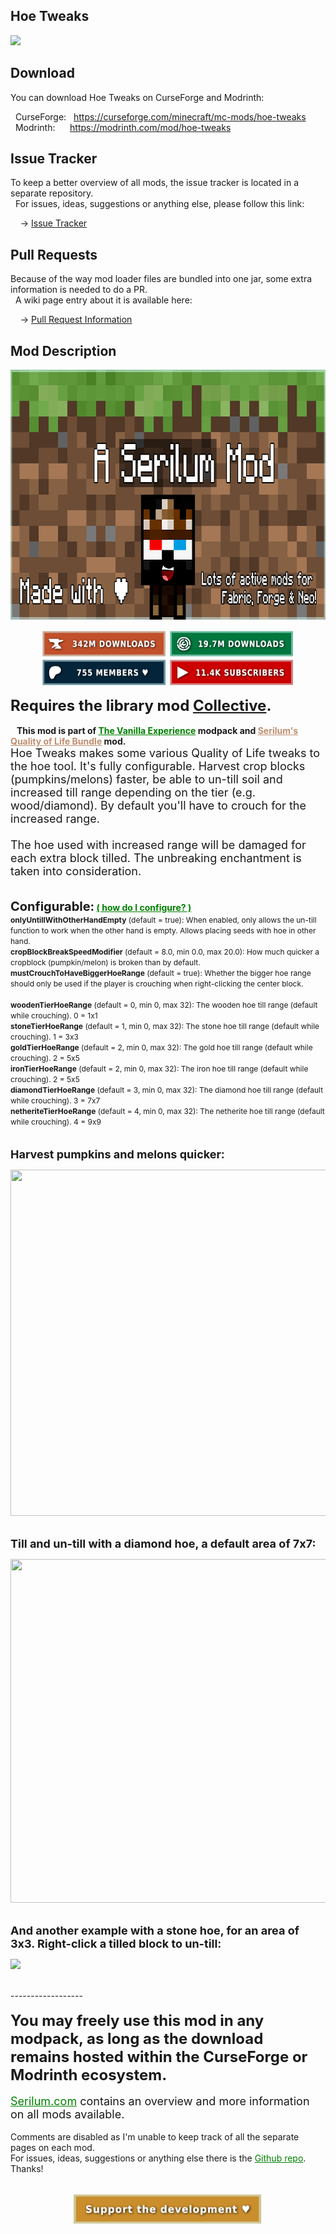 <h2>Hoe Tweaks</h2>
<p><a href="https://github.com/Serilum/Hoe-Tweaks"><img src="https://serilum.com/assets/data/logo/hoe-tweaks.png"></a></p><h2>Download</h2>
<p>You can download Hoe Tweaks on CurseForge and Modrinth:</p><p>&nbsp;&nbsp;CurseForge: &nbsp;&nbsp;<a href="https://curseforge.com/minecraft/mc-mods/hoe-tweaks">https://curseforge.com/minecraft/mc-mods/hoe-tweaks</a><br>&nbsp;&nbsp;Modrinth: &nbsp;&nbsp;&nbsp;&nbsp;&nbsp;<a href="https://modrinth.com/mod/hoe-tweaks">https://modrinth.com/mod/hoe-tweaks</a></p>
<h2>Issue Tracker</h2>
<p>To keep a better overview of all mods, the issue tracker is located in a separate repository.<br>&nbsp;&nbsp;For issues, ideas, suggestions or anything else, please follow this link:</p>
<p>&nbsp;&nbsp;&nbsp;&nbsp;-> <a href="https://serilum.com/url/issue-tracker">Issue Tracker</a></p>
<h2>Pull Requests</h2>
<p>Because of the way mod loader files are bundled into one jar, some extra information is needed to do a PR.<br>&nbsp;&nbsp;A wiki page entry about it is available here:</p>
<p>&nbsp;&nbsp;&nbsp;&nbsp;-> <a href="https://serilum.com/url/pull-requests">Pull Request Information</a></p>
<h2>Mod Description</h2>
<p style="text-align:center"><a href="https://serilum.com/" target="_blank" rel="nofollow"><img src="https://github.com/Serilum/.cdn/raw/main/description/header/header.png" alt="" width="838" height="400"></a></p>
<p style="text-align:center"><a href="https://curseforge.com/members/serilum/projects" target="_blank" rel="nofollow"><img src="https://raw.githubusercontent.com/Serilum/.data-workflow/main/badges/svg/curseforge.svg" width="200"></a> <a href="https://modrinth.com/user/Serilum" target="_blank" rel="nofollow"><img src="https://raw.githubusercontent.com/Serilum/.data-workflow/main/badges/svg/modrinth.svg" width="200"></a> <a href="https://patreon.com/serilum" target="_blank" rel="nofollow"><img src="https://raw.githubusercontent.com/Serilum/.data-workflow/main/badges/svg/patreon.svg" width="200"></a> <a href="https://youtube.com/@serilum" target="_blank" rel="nofollow"><img src="https://raw.githubusercontent.com/Serilum/.data-workflow/main/badges/svg/youtube.svg" width="200"></a></p>
<p><strong><span style="font-size:24px">Requires the library mod&nbsp;<a style="font-size:24px" href="https://curseforge.com/minecraft/mc-mods/collective" target="_blank" rel="nofollow">Collective</a>.</span></strong><br><br><strong>&nbsp;&nbsp;&nbsp;This mod is part of <span style="color:#008000"><a style="color:#008000" href="https://curseforge.com/minecraft/modpacks/the-vanilla-experience" target="_blank" rel="nofollow">The Vanilla Experience</a></span> modpack and <span style="color:#bf8f6f"><a style="color:#bf8f6f" href="https://curseforge.com/minecraft/mc-mods/serilums-qol-bundle" target="_blank" rel="nofollow">Serilum's Quality of Life Bundle</a></span> mod.</strong><br><span style="font-size:18px">Hoe Tweaks makes some various Quality of Life tweaks to the hoe tool. It's fully configurable. Harvest crop blocks (pumpkins/melons) faster, be able to un-till soil and increased till range depending on the tier (e.g. wood/diamond). By default you'll have to crouch for the increased range.<br><br>The hoe used with increased range will be damaged for each extra block tilled. The unbreaking enchantment is taken into consideration.<br></span><br><br><strong><span style="font-size:20px">Configurable:</span> <span style="color:#008000;font-size:14px"><a style="color:#008000" href="https://github.com/Serilum/.information/wiki/how-to-configure-mods" rel="nofollow">(&nbsp;how do I configure?&nbsp;)</a></span><br></strong><span style="font-size:12px"><strong>onlyUntillWithOtherHandEmpty</strong> (default = true): When enabled, only allows the un-till function to work when the other hand is empty. Allows placing seeds with hoe in other hand.<br><strong>cropBlockBreakSpeedModifier</strong>&nbsp;(default = 8.0, min 0.0, max 20.0): How much quicker a cropblock (pumpkin/melon) is broken than by default.</span><br><span style="font-size:12px"><strong>mustCrouchToHaveBiggerHoeRange</strong>&nbsp;(default = true): Whether the bigger hoe range should only be used if the player is crouching when right-clicking the center block.</span><br><br><span style="font-size:12px"><strong>woodenTierHoeRange</strong>&nbsp;(default = 0, min 0, max 32): The wooden hoe till range (default while crouching). 0 = 1x1</span><br><span style="font-size:12px"><strong>stoneTierHoeRange</strong>&nbsp;(default = 1, min 0, max 32): The stone hoe till range (default while crouching). 1 = 3x3</span><br><span style="font-size:12px"><strong>goldTierHoeRange</strong>&nbsp;(default = 2, min 0, max 32): The gold hoe till range (default while crouching). 2 = 5x5</span><br><span style="font-size:12px"><strong>ironTierHoeRange</strong>&nbsp;(default = 2, min 0, max 32): The iron hoe till range (default while crouching). 2 = 5x5</span><br><span style="font-size:12px"><strong>diamondTierHoeRange</strong>&nbsp;(default = 3, min 0, max 32): The diamond hoe till range (default while crouching). 3 = 7x7</span><br><span style="font-size:12px"><strong>netheriteTierHoeRange</strong>&nbsp;(default = 4, min 0, max 32): The netherite hoe till range (default while crouching). 4 = 9x9</span><br><br><br><span style="font-size:18px"><strong>Harvest pumpkins and melons quicker:</strong></span></p>
<div class="spoiler">
<p><picture><img src="https://github.com/Serilum/.cdn/raw/main/projects/hoe-tweaks/a.gif" width="1000" height="554"></picture></p>
</div>
<p><br><span style="font-size:18px"><strong>Till and un-till with a diamond hoe, a default area of 7x7:</strong></span></p>
<div class="spoiler">
<p><picture><img src="https://github.com/Serilum/.cdn/raw/main/projects/hoe-tweaks/b.gif" width="1000" height="550"></picture></p>
</div>
<p>&nbsp;<br><span style="font-size:18px"><strong>And another example with a stone hoe, for an area of 3x3. Right-click a tilled block to un-till:</strong></span></p>
<div class="spoiler">
<p><picture><img src="https://github.com/Serilum/.cdn/raw/main/projects/hoe-tweaks/c.gif"></picture></p>
</div>
<p><br>------------------<br><br><span style="font-size:24px"><strong>You may freely use this mod in any modpack, as long as the download remains hosted within the CurseForge or Modrinth ecosystem.</strong></span><br><br><span style="font-size:18px"><a style="font-size:18px;color:#008000" href="https://serilum.com/" rel="nofollow">Serilum.com</a> contains an overview and more information on all mods available.</span><br><br><span style="font-size:14px">Comments are disabled as I'm unable to keep track of all the separate pages on each mod.</span><span style="font-size:14px"><br>For issues, ideas, suggestions or anything else there is the&nbsp;<a style="font-size:14px;color:#008000" href="https://github.com/Serilum/.issue-tracker" rel="nofollow">Github repo</a>. Thanks!</span><span style="font-size:6px"><br><br></span></p>
<p style="text-align:center"><a href="https://serilum.com/donate" rel="nofollow"><img src="https://github.com/Serilum/.cdn/raw/main/description/projects/support.svg" alt="" width="306" height="50"></a></p>